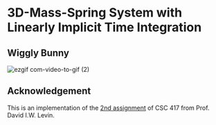 # 3D-Mass-Spring System with Linearly Implicit Time Integration


## Wiggly Bunny

![ezgif com-video-to-gif (2)](https://user-images.githubusercontent.com/78880538/218624369-4786194f-38f9-42d9-9405-d1c10c687cd2.gif)


## Acknowledgement
This is an implementation of the [2nd assignment](https://github.com/dilevin/CSC417-a2-mass-spring-3d) of CSC 417 from Prof. David I.W. Levin.
